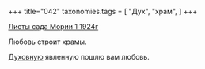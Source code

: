 +++
title="042"
taxonomies.tags = [
 "Дух",
 "храм",
]
+++

[Листы сада Мории 1 1924г](/agni/1924)

Любовь строит храмы.   

[Духовную](/tags/Дух) явленную пошлю вам любовь.   


